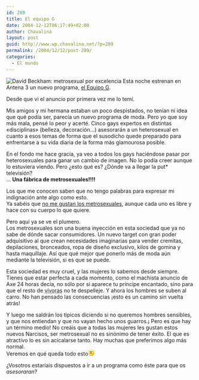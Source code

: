 ```yaml
---
id: 289
title: El equipo G
date: 2004-12-12T06:17:49+02:00
author: Chavalina
layout: post
guid: http://www.wp.chavalina.net/?p=289
permalink: /2004/12/12/post-289/
categories:
  - El mundo
---
```

<img class="imgizqda" src="http://www.chavalina.net/imagenes/fotos/men/beckhamnails.jpg" alt="David Beckham: metrosexual por excelencia" /> Esta noche estrenan en Antena 3 un nuevo programa, <a href="http://www.antena3.com/a3tv2004/servlet/GestorWeb?opera=getFicha&#038;idPag=358&#038;dest=/web/html/ficha/index.jsp" target="_blank">el Equipo <acronym title="&iquest;gilipollas?">G</acronym></a>.

Desde que vi el anuncio por primera vez me lo tem&iacute;.  
  
Mis amigos y mi hermana estaban un poco despistados, no ten&iacute;an ni idea que qu&eacute; pod&iacute;a ser, parec&iacute;a un nuevo programa de moda. Pero yo que soy m&aacute;s mala, pens&eacute; lo peor y acert&eacute;. Cinco gays expertos en distintas «disciplinas» (belleza, decoraci&oacute;n&#8230;) asesorar&aacute;n a un heterosexual en cuanto a esos temas de forma que el susodicho quede preparado para enfrentarse a su vida diaria de la forma m&aacute;s glamourosa posible. 

En el fondo me hace gracia, ya veo a todos los gays haci&eacute;ndose pasar por heterosexuales para ganar un cambio de imagen. No lo pod&iacute;a creer aunque lo estuviera viendo. Pero &iquest;esto qu&eacute; es? &iquest;D&oacute;nde va a llegar la put* televisi&oacute;n?  
&#8230; **Una f&aacute;brica de metrosexuales!!!!**

Los que me conocen saben que no tengo palabras para expresar mi indignaci&oacute;n ante algo como esto.  
Ya sab&eacute;is que <a href="http://www.chavalina.net/comentar.php?idpost=154" target="_blank">no me gustan los metrosexuales</a>, aunque cada uno es libre y hace con su cuerpo lo que quiere.

Pero aqu&iacute; ya se ve el plumero.  
Los metrosexuales son una buena inyecci&oacute;n en esta sociedad que ya no sabe de d&oacute;nde sacar consumidores. Un nuevo target con gran poder adquisitivo al que crean necesidades imaginarias para vender cremitas, depilaciones, bronceados, ropa de dise&ntilde;o exclusivo, kilos de gomina y hasta maquillaje. As&iacute; que qu&eacute; mejor que ponerlo m&aacute;s de moda a&uacute;n mediante la televisi&oacute;n, si es que se puede.

Esta sociedad es muy cruel, y las mujeres lo sabemos desde siempre.  
Tienes que estar perfecta a cada momento, como el machista anuncio de Axe 24 horas dec&iacute;a, no s&oacute;lo por si aparece tu pr&iacute;ncipe encantado, sino para que el resto de <acronym title="las mujeres somos malas">v&iacute;voras</acronym> no te despelleje. Y ahora los hombres se suben al carro. No han pensado las consecuencias &iexcl;esto es un camino sin vuelta atr&aacute;s!

Y luego me saldr&aacute;n los t&iacute;picos diciendo si no queremos hombres sensibles, y que nos entiendan y que no vayan hecho unos guarros.&iexcl; Pero es que hay un t&eacute;rmino medio! No cre&aacute;is que a todas las mujeres les gustan estos nuevos Narcisos, ser metrosexual no es sin&oacute;nimo de tener &eacute;xito. El que es atractivo lo es sin acicalarse tanto. Hay muchas que preferimos algo m&aacute;s normal.  
Veremos en qu&eacute; queda todo esto![emo](/imagenes/emoticonos/confuso.gif) 

&iquest;Vosotros estar&iacute;ais dispuestos a ir a un programa como &eacute;ste para que os _asesoraran_?
